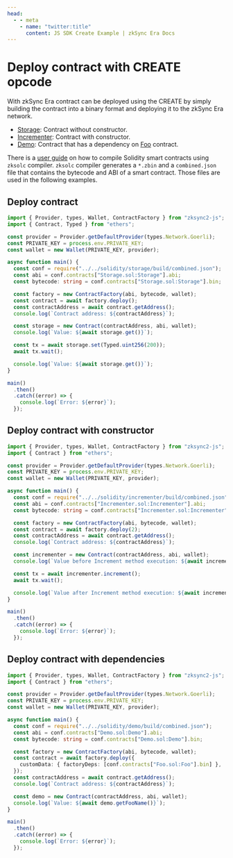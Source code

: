 ```yaml
---
head:
  - - meta
    - name: "twitter:title"
      content: JS SDK Create Example | zkSync Era Docs
---
```


# Deploy contract with CREATE opcode

With zkSync Era contract can be deployed using the CREATE by simply building the contract into a binary format and deploying it to the
zkSync Era network.

- [Storage](https://github.com/zksync-sdk/zksync2-examples/blob/main/solidity/storage/Storage.sol): Contract without constructor.
- [Incrementer](https://github.com/zksync-sdk/zksync2-examples/blob/main/solidity/incrementer/Incrementer.sol): Contract with constructor.
- [Demo](https://github.com/zksync-sdk/zksync2-examples/blob/main/solidity/demo/Demo.sol): Contract that has a dependency on
  [Foo](https://github.com/zksync-sdk/zksync2-examples/blob/main/solidity/demo/Foo.sol) contract.

There is a [user guide](https://github.com/zksync-sdk/zksync2-examples/blob/main/solidity/README.md) on how to compile Solidity smart contracts using `zksolc`
compiler. `zksolc` compiler generates a `*.zbin` and a `combined.json` file that contains the bytecode and ABI of a smart contract.
Those files are used in the following examples.

## Deploy contract

```ts
import { Provider, types, Wallet, ContractFactory } from "zksync2-js";
import { Contract, Typed } from "ethers";

const provider = Provider.getDefaultProvider(types.Network.Goerli);
const PRIVATE_KEY = process.env.PRIVATE_KEY;
const wallet = new Wallet(PRIVATE_KEY, provider);

async function main() {
  const conf = require("../../solidity/storage/build/combined.json");
  const abi = conf.contracts["Storage.sol:Storage"].abi;
  const bytecode: string = conf.contracts["Storage.sol:Storage"].bin;

  const factory = new ContractFactory(abi, bytecode, wallet);
  const contract = await factory.deploy();
  const contractAddress = await contract.getAddress();
  console.log(`Contract address: ${contractAddress}`);

  const storage = new Contract(contractAddress, abi, wallet);
  console.log(`Value: ${await storage.get()}`);

  const tx = await storage.set(Typed.uint256(200));
  await tx.wait();

  console.log(`Value: ${await storage.get()}`);
}

main()
  .then()
  .catch((error) => {
    console.log(`Error: ${error}`);
  });
```

## Deploy contract with constructor

```ts
import { Provider, types, Wallet, ContractFactory } from "zksync2-js";
import { Contract } from "ethers";

const provider = Provider.getDefaultProvider(types.Network.Goerli);
const PRIVATE_KEY = process.env.PRIVATE_KEY;
const wallet = new Wallet(PRIVATE_KEY, provider);

async function main() {
  const conf = require("../../solidity/incrementer/build/combined.json");
  const abi = conf.contracts["Incrementer.sol:Incrementer"].abi;
  const bytecode: string = conf.contracts["Incrementer.sol:Incrementer"].bin;

  const factory = new ContractFactory(abi, bytecode, wallet);
  const contract = await factory.deploy(2);
  const contractAddress = await contract.getAddress();
  console.log(`Contract address: ${contractAddress}`);

  const incrementer = new Contract(contractAddress, abi, wallet);
  console.log(`Value before Increment method execution: ${await incrementer.get()}`);

  const tx = await incrementer.increment();
  await tx.wait();

  console.log(`Value after Increment method execution: ${await incrementer.get()}`);
}

main()
  .then()
  .catch((error) => {
    console.log(`Error: ${error}`);
  });
```

## Deploy contract with dependencies

```ts
import { Provider, types, Wallet, ContractFactory } from "zksync2-js";
import { Contract } from "ethers";

const provider = Provider.getDefaultProvider(types.Network.Goerli);
const PRIVATE_KEY = process.env.PRIVATE_KEY;
const wallet = new Wallet(PRIVATE_KEY, provider);

async function main() {
  const conf = require("../../solidity/demo/build/combined.json");
  const abi = conf.contracts["Demo.sol:Demo"].abi;
  const bytecode: string = conf.contracts["Demo.sol:Demo"].bin;

  const factory = new ContractFactory(abi, bytecode, wallet);
  const contract = await factory.deploy({
    customData: { factoryDeps: [conf.contracts["Foo.sol:Foo"].bin] },
  });
  const contractAddress = await contract.getAddress();
  console.log(`Contract address: ${contractAddress}`);

  const demo = new Contract(contractAddress, abi, wallet);
  console.log(`Value: ${await demo.getFooName()}`);
}

main()
  .then()
  .catch((error) => {
    console.log(`Error: ${error}`);
  });
```
